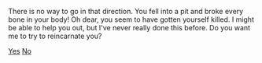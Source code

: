 There is no way to go in that direction.
You fell into a pit and broke every bone in your body!
Oh dear, you seem to have gotten yourself killed.  I might be able to
help you out, but I've never really done this before.  Do you want me
to try to reincarnate you?

[Yes](../reincarnated/reincarnated.md)
[No](../end/end.md)
